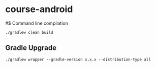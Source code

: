 # course-android

#$ Command line compilation

```
./gradlew clean build
```

## Gradle Upgrade

```
./gradlew wrapper --gradle-version x.x.x --distribution-type all
```
